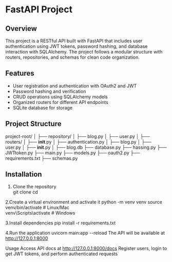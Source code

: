 # FastAPI Project

## Overview  
This project is a RESTful API built with FastAPI that includes user authentication using JWT tokens, password hashing, and database interaction with SQLAlchemy. The project follows a modular structure with routers, repositories, and schemas for clean code organization.

## Features  
- User registration and authentication with OAuth2 and JWT  
- Password hashing and verification  
- CRUD operations using SQLAlchemy models  
- Organized routers for different API endpoints  
- SQLite database for storage

## Project Structure  

project-root/
│
├── repository/
│   ├── blog.py
│   ├── user.py
│
├── routers/
│   ├── __init__.py
│   ├── authentication.py
│   ├── blog.py
│   ├── user.py
│   ├── __init__.py
│
├── blog.db
├── database.py
├── hassing.py
├── JWTtoken.py
├── main.py
├── models.py
├── oauth2.py
├── requirements.txt
├── schemas.py




## Installation

1. Clone the repository  
git clone <your-repo-url>
cd <your-project-folder>

2.Create a virtual environment and activate it
python -m venv venv
source venv/bin/activate   # Linux/Mac  
venv\Scripts\activate      # Windows

3.Install dependencies
pip install -r requirements.txt

4.Run the application
uvicorn main:app --reload
The API will be available at http://127.0.0.1:8000

Usage
Access API docs at http://127.0.0.1:8000/docs
Register users, login to get JWT tokens, and perform authenticated requests


